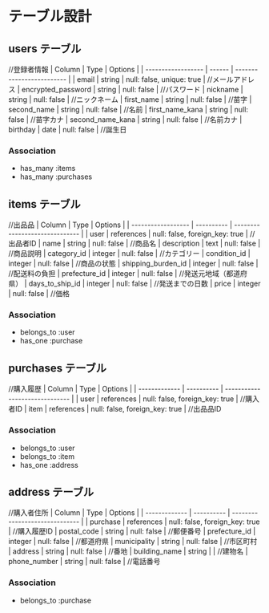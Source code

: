 # テーブル設計

## users テーブル
//登録者情報
| Column             | Type   | Options                   |
| ------------------ | ------ | ------------------------- |
| email              | string | null: false, unique: true | //メールアドレス
| encrypted_password | string | null: false               | //パスワード
| nickname           | string | null: false               | //ニックネーム
| first_name         | string | null: false               | //苗字
| second_name        | string | null: false               | //名前
| first_name_kana    | string | null: false               | //苗字カナ
| second_name_kana   | string | null: false               | //名前カナ
| birthday           | date   | null: false               | //誕生日

### Association
- has_many :items
- has_many :purchases

## items テーブル
//出品品
| Column             | Type       | Options                        |
| ------------------ | ---------- | ------------------------------ |
| user               | references | null: false, foreign_key: true | //出品者ID
| name               | string     | null: false                    | //商品名
| description        | text       | null: false                    | //商品説明
| category_id        | integer    | null: false                    | //カテゴリー
| condition_id       | integer    | null: false                    | //商品の状態
| shipping_burden_id | integer    | null: false                    | //配送料の負担
| prefecture_id      | integer    | null: false                    | //発送元地域（都道府県）
| days_to_ship_id    | integer    | null: false                    | //発送までの日数
| price              | integer    | null: false                    | //価格

### Association
- belongs_to :user
- has_one :purchase

## purchases テーブル
//購入履歴
| Column        | Type       | Options                        |
| ------------- | ---------- | ------------------------------ |
| user          | references | null: false, foreign_key: true | //購入者ID
| item          | references | null: false, foreign_key: true | //出品品ID

### Association
- belongs_to :user
- belongs_to :item
- has_one :address

## address テーブル
//購入者住所
| Column        | Type       | Options                        |
| ------------- | ---------- | ------------------------------ |
| purchase      | references | null: false, foreign_key: true | //購入履歴ID
| postal_code   | string     | null: false                    | //郵便番号
| prefecture_id | integer    | null: false                    | //都道府県
| municipality  | string     | null: false                    | //市区町村
| address       | string     | null: false                    | //番地
| building_name | string     |                                | //建物名
| phone_number  | string     | null: false                    | //電話番号

### Association
- belongs_to :purchase